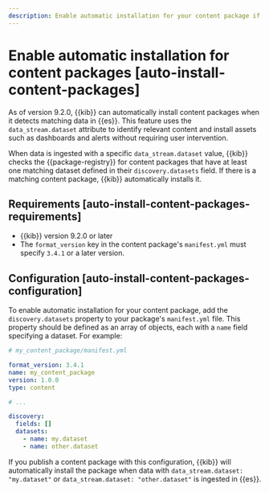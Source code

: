```yaml
---
description: Enable automatic installation for your content package if data with a matching dataset is ingested in Elasticsearch.
---
```


# Enable automatic installation for content packages [auto-install-content-packages]

As of version 9.2.0, {{kib}} can automatically install content packages when it detects matching data in {{es}}. This feature uses the `data_stream.dataset` attribute to identify relevant content and install assets such as dashboards and alerts without requiring user intervention.

When data is ingested with a specific `data_stream.dataset` value, {{kib}} checks the {{package-registry}} for content packages that have at least one matching dataset defined in their `discovery.datasets` field. If there is a matching content package, {{kib}} automatically installs it.

## Requirements [auto-install-content-packages-requirements]

- {{kib}} version 9.2.0 or later
- The `format_version` key in the content package's `manifest.yml` must specify `3.4.1` or a later version.

## Configuration [auto-install-content-packages-configuration]

To enable automatic installation for your content package, add the `discovery.datasets` property to your package's `manifest.yml` file. This property should be defined as an array of objects, each with a `name` field specifying a dataset. For example:

```yml
# my_content_package/manifest.yml

format_version: 3.4.1
name: my_content_package
version: 1.0.0
type: content

# ...

discovery:
  fields: []
  datasets:
    - name: my.dataset
    - name: other.dataset
```

If you publish a content package with this configuration, {{kib}} will automatically install the package when data with `data_stream.dataset: "my.dataset"` or `data_stream.dataset: "other.dataset"` is ingested in {{es}}.